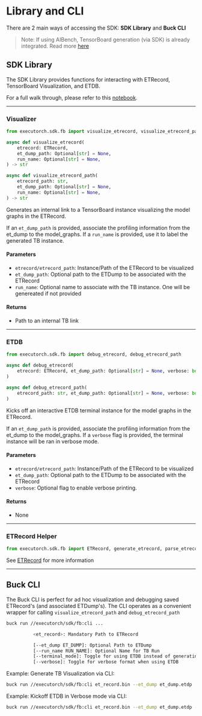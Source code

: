 # Library and CLI

There are 2 main ways of accessing the SDK: **SDK Library** and **Buck CLI**

> Note: If using AIBench, TensorBoard generation (via SDK) is already integrated. Read more [here](./06_aibench_sdk.md)

## SDK Library

The SDK Library provides functions for interacting with ETRecord, TensorBoard Visualization, and ETDB.

For a full walk through, please refer to this [notebook](https://www.internalfb.com/intern/anp/view/?id=3799219).

---

### Visualizer
```python
from executorch.sdk.fb import visualize_etrecord, visualize_etrecord_path

async def visualize_etrecord(
    etrecord: ETRecord,
    et_dump_path: Optional[str] = None,
    run_name: Optional[str] = None,
) -> str

async def visualize_etrecord_path(
    etrecord_path: str,
    et_dump_path: Optional[str] = None,
    run_name: Optional[str] = None,
) -> str
```

Generates an internal link to a TensorBoard instance visualizing the model graphs in the ETRecord.

If an `et_dump_path` is provided, associate the profiling information from the et_dump to the model_graphs. If a `run_name` is provided, use it to label the generated TB instance.

#### Parameters
- `etrecord/etrecord_path`: Instance/Path of the ETRecord to be visualized
- `et_dump_path`: Optional path to the ETDump to be associated with the ETRecord
- `run_name`: Optional name to associate with the TB instance. One will be genereated if not provided

#### Returns

- Path to an internal TB link

---

### ETDB

```python
from executorch.sdk.fb import debug_etrecord, debug_etrecord_path

async def debug_etrecord(
    etrecord: ETRecord, et_dump_path: Optional[str] = None, verbose: bool = False
)

async def debug_etrecord_path(
    etrecord_path: str, et_dump_path: Optional[str] = None, verbose: bool = False
)
```
Kicks off an interactive ETDB terminal instance for the model graphs in the ETRecord.

If an `et_dump_path` is provided, associate the profiling information from the et_dump to the model_graphs. If a `verbose` flag is provided, the terminal instance will be ran in verbose mode.

#### Parameters
- `etrecord/etrecord_path`: Instance/Path of the ETRecord to be visualized
- `et_dump_path`: Optional path to the ETDump to be associated with the ETRecord
- `verbose`: Optional flag to enable verbose printing.

#### Returns

- None

---

### ETRecord Helper
```python
from executorch.sdk.fb import ETRecord, generate_etrecord, parse_etrecord
```
See [ETRecord](./01_generating_etrecord.md) for more information

---
## Buck CLI

The Buck CLI is perfect for ad hoc visualization and debugging saved ETRecord's (and associated ETDump's). The CLI operates as a convenient wrapper for calling `visualize_etrecord_path` and `debug_etrecord_path`

``` bash
buck run //executorch/sdk/fb:cli ...

          <et_record>: Mandatory Path to ETRecord

          [--et_dump ET_DUMP]: Optional Path to ETDump
          [--run_name RUN_NAME]: Optional Name for TB Run
          [--terminal_mode]: Toggle for using ETDB instead of generating a TB Link
          [--verbose]: Toggle for verbose format when using ETDB
```

Example: Generate TB Visualization via CLI:
``` bash
buck run //executorch/sdk/fb:cli et_record.bin --et_dump et_dump.etdp
```

Example: Kickoff ETDB in Verbose mode via CLI:
``` bash
buck run //executorch/sdk/fb:cli et_record.bin --et_dump et_dump.etdp --terminal_mode --verbose
```
